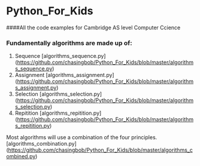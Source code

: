 # Python_For_Kids
####All the code examples for Cambridge AS level Computer Ccience

### Fundamentally algorithms are made up of: 
1. Sequence [algorithms_sequence.py] (https://github.com/chasingbob/Python_For_Kids/blob/master/algorithms_sequence.py)
2. Assignment [algorithms_assignment.py] (https://github.com/chasingbob/Python_For_Kids/blob/master/algorithms_assignment.py)
3. Selection [algorithms_selection.py] (https://github.com/chasingbob/Python_For_Kids/blob/master/algorithms_selection.py)
4. Repitition [algorithms_repitition.py] (https://github.com/chasingbob/Python_For_Kids/blob/master/algorithms_repitition.py)

Most algorithms will use a combination of the four principles. [algorithms_combination.py] (https://github.com/chasingbob/Python_For_Kids/blob/master/algorithms_combined.py)
